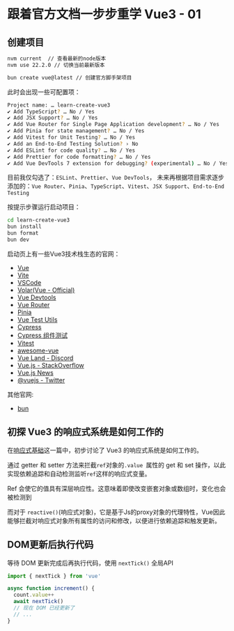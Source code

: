 # 跟着官方文档一步步重学 Vue3 - 01

## 创建项目

```sh
nvm current  // 查看最新的node版本
nvm use 22.2.0 // 切换当前最新版本
``` 

```sh
bun create vue@latest // 创建官方脚手架项目
```

此时会出现一些可配置项：
```sh
Project name: … learn-create-vue3
✔ Add TypeScript? … No / Yes
✔ Add JSX Support? … No / Yes
✔ Add Vue Router for Single Page Application development? … No / Yes
✔ Add Pinia for state management? … No / Yes
✔ Add Vitest for Unit Testing? … No / Yes
✔ Add an End-to-End Testing Solution? › No
✔ Add ESLint for code quality? … No / Yes
✔ Add Prettier for code formatting? … No / Yes
✔ Add Vue DevTools 7 extension for debugging? (experimental) … No / Yes
```
目前我仅勾选了：`ESLint`、`Prettier`、`Vue DevTools`，
未来再根据项目需求逐步添加的：`Vue Router`、`Pinia`、`TypeScript`、`Vitest`、`JSX Support`、`End-to-End Testing`

按提示步骤运行启动项目：
```sh
cd learn-create-vue3
bun install
bun format
bun dev
```

启动页上有一些Vue3技术栈生态的官网：

- [Vue](https://vuejs.org/)
- [Vite](https://vitejs.dev/)
- [VSCode](https://code.visualstudio.com/)
- [Volar(Vue - Official)](https://github.com/vuejs/language-tools)
- [Vue Devtools](https://github.com/vuejs/devtools)
- [Vue Router](https://router.vuejs.org/)
- [Pinia](https://pinia.vuejs.org/)
- [Vue Test Utils](https://test-utils.vuejs.org/)
- [Cypress](https://www.cypress.io/)
- [Cypress 组件测试](https://docs.cypress.io/guides/component-testing/overview)
- [Vitest](https://vitest.dev/)
- [awesome-vue](https://github.com/vuejs/awesome-vue?tab=readme-ov-file#resources)
- [Vue Land - Discord](https://discord.com/invite/vue)
- [Vue.js - StackOverflow](https://stackoverflow.com/questions/tagged/vue.js)
- [Vue.js News](https://news.vuejs.org/)
- [@vuejs - Twitter](https://twitter.com/vuejs)

其他官网:

- [bun](https://bun.sh/)

## 初探 Vue3 的响应式系统是如何工作的 

在[响应式基础](https://cn.vuejs.org/guide/essentials/reactivity-fundamentals.html)这一篇中，初步讨论了 Vue3 的响应式系统是如何工作的。

通过 getter 和 setter 方法来拦截`ref`对象的`.value `属性的 get 和 set 操作，以此实现依赖追踪和自动检测监听`ref`这样的响应式变量。

Ref 会使它的值具有深层响应性。这意味着即使改变嵌套对象或数组时，变化也会被检测到

而对于 `reactive()`(响应式对象)，它是基于Js的proxy对象的代理特性，Vue因此能够拦截对响应式对象所有属性的访问和修改，以便进行依赖追踪和触发更新。

## DOM更新后执行代码

等待 DOM 更新完成后再执行代码，使用 `nextTick()` 全局API

```js
import { nextTick } from 'vue'

async function increment() {
  count.value++
  await nextTick()
  // 现在 DOM 已经更新了
  // ...
}
```